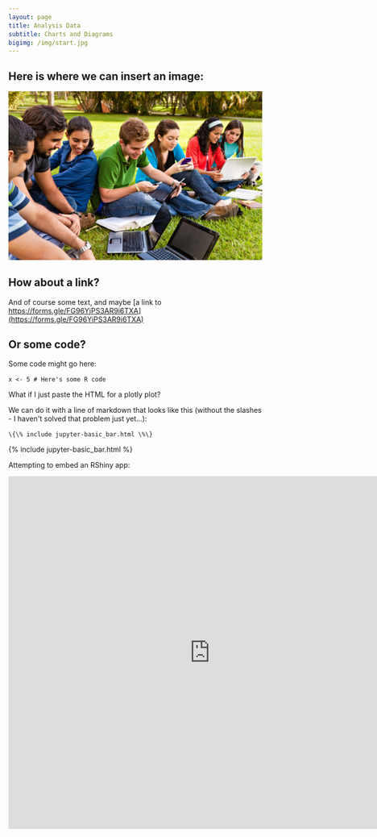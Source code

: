 ```yaml
---
layout: page
title: Analysis Data
subtitle: Charts and Diagrams
bigimg: /img/start.jpg
---
```


## Here is where we can insert an image:

![Smartphone Use Survey logo](/img/921581361.jpeg)

## How about a link?

And of course some text, and maybe [a link to https://forms.gle/FG96YjPS3AR9i6TXA](https://forms.gle/FG96YjPS3AR9i6TXA)

## Or some code?

Some code might go here:

```
x <- 5 # Here's some R code
```

What if I just paste the HTML for a plotly plot?

We can do it with a line of markdown that looks like this (without the slashes - I haven't solved that problem just yet...):
```
\{\% include jupyter-basic_bar.html \%\}
```
{% include jupyter-basic_bar.html %}

Attempting to embed an RShiny app:

<div class="iframe_container">
  <iframe width="800" height="700" scrolling="yes" frameborder="no"  src="https://kerchner.shinyapps.io/rshiny-test/"> </iframe>
</div>
